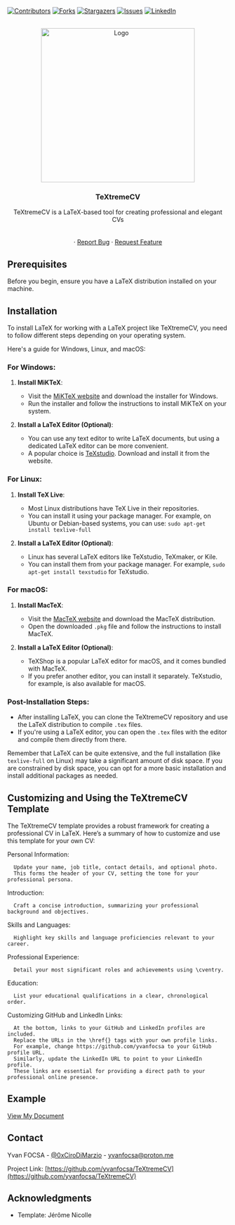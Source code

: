 <a name="readme-top"></a>

[![Contributors][contributors-shield]][contributors-url]
[![Forks][forks-shield]][forks-url]
[![Stargazers][stars-shield]][stars-url]
[![Issues][issues-shield]][issues-url]
[![LinkedIn][linkedin-shield]][linkedin-url]

<br />
<div align="center">
  <a href="https://github.com/yvanfocsa/TeXtremeCV">
    <img src="https://i.ibb.co/ZBQ2sy1/Te-Xtreme-CV.png" alt="Logo" width="350" height="350">
  </a>

<h3 align="center">TeXtremeCV</h3>

  <p align="center">
    TeXtremeCV is a LaTeX-based tool for creating professional and elegant CVs
    <br />
    <br />
    <br />
    ·
    <a href="https://github.com/yvanfocsa/TeXtremeCV/issues">Report Bug</a>
    ·
    <a href="https://github.com/yvanfocsa/TeXtremeCV/issues">Request Feature</a>
  </p>
</div>

## Prerequisites

Before you begin, ensure you have a LaTeX distribution installed on your machine.

## Installation

To install LaTeX for working with a LaTeX project like TeXtremeCV, you need to follow different steps depending on your operating system.

Here's a guide for Windows, Linux, and macOS:

### For Windows:

1. **Install MiKTeX**: 
   - Visit the [MiKTeX website](https://miktex.org/) and download the installer for Windows.
   - Run the installer and follow the instructions to install MiKTeX on your system.

2. **Install a LaTeX Editor (Optional)**: 
   - You can use any text editor to write LaTeX documents, but using a dedicated LaTeX editor can be more convenient. 
   - A popular choice is [TeXstudio](https://www.texstudio.org/). Download and install it from the website.

### For Linux:

1. **Install TeX Live**:
   - Most Linux distributions have TeX Live in their repositories. 
   - You can install it using your package manager. For example, on Ubuntu or Debian-based systems, you can use: `sudo apt-get install texlive-full`

2. **Install a LaTeX Editor (Optional)**:
   - Linux has several LaTeX editors like TeXstudio, TeXmaker, or Kile. 
   - You can install them from your package manager. For example, `sudo apt-get install texstudio` for TeXstudio.

### For macOS:

1. **Install MacTeX**:
   - Visit the [MacTeX website](http://www.tug.org/mactex/) and download the MacTeX distribution.
   - Open the downloaded `.pkg` file and follow the instructions to install MacTeX.

2. **Install a LaTeX Editor (Optional)**:
   - TeXShop is a popular LaTeX editor for macOS, and it comes bundled with MacTeX.
   - If you prefer another editor, you can install it separately. TeXstudio, for example, is also available for macOS.

### Post-Installation Steps:

- After installing LaTeX, you can clone the TeXtremeCV repository and use the LaTeX distribution to compile `.tex` files.
- If you're using a LaTeX editor, you can open the `.tex` files with the editor and compile them directly from there.

Remember that LaTeX can be quite extensive, and the full installation (like `texlive-full` on Linux) may take a significant amount of disk space. If you are constrained by disk space, you can opt for a more basic installation and install additional packages as needed.

## Customizing and Using the TeXtremeCV Template

The TeXtremeCV template provides a robust framework for creating a professional CV in LaTeX. Here’s a summary of how to customize and use this template for your own CV:

  Personal Information:
  
      Update your name, job title, contact details, and optional photo.
      This forms the header of your CV, setting the tone for your professional persona.

  Introduction:
  
      Craft a concise introduction, summarizing your professional background and objectives.

  Skills and Languages:
  
      Highlight key skills and language proficiencies relevant to your career.

  Professional Experience:
  
      Detail your most significant roles and achievements using \cventry.

  Education:
  
      List your educational qualifications in a clear, chronological order.

  Customizing GitHub and LinkedIn Links:
  
      At the bottom, links to your GitHub and LinkedIn profiles are included.
      Replace the URLs in the \href{} tags with your own profile links.
      For example, change https://github.com/yvanfocsa to your GitHub profile URL.
      Similarly, update the LinkedIn URL to point to your LinkedIn profile.
      These links are essential for providing a direct path to your professional online presence.

<p align="right"><a href="#readme-top"></a></p>

## Example

[View My Document](Yvan_FOCSA_CV.pdf)

## Contact

Yvan FOCSA - [@0xCiroDiMarzio](https://twitter.com/0xCiroDiMarzio) - yvanfocsa@proton.me

Project Link: [https://github.com/yvanfocsa/TeXtremeCV](https://github.com/yvanfocsa/TeXtremeCV)

<p align="right"><a href="#readme-top"></a></p>

## Acknowledgments

* Template:  Jérôme Nicolle

<p align="right"><a href="#readme-top"></a></p>

[contributors-shield]: https://img.shields.io/github/contributors/yvanfocsa/TeXtremeCV.svg?style=for-the-badge
[contributors-url]: https://github.com/yvanfocsa/TeXtremeCV/graphs/contributors
[forks-shield]: https://img.shields.io/github/forks/yvanfocsa/TeXtremeCV.svg?style=for-the-badge
[forks-url]: https://github.com/yvanfocsa/TeXtremeCV/network/members
[stars-shield]: https://img.shields.io/github/stars/yvanfocsa/TeXtremeCV.svg?style=for-the-badge
[stars-url]: https://github.com/yvanfocsa/TeXtremeCV/stargazers
[issues-shield]: https://img.shields.io/github/issues/yvanfocsa/TeXtremeCV.svg?style=for-the-badge
[issues-url]: https://github.com/yvanfocsa/TeXtremeCV/issues
[license-shield]: https://img.shields.io/github/license/yvanfocsa/TeXtremeCV.svg?style=for-the-badge
[license-url]: https://github.com/yvanfocsa/TeXtremeCV/blob/master/LICENSE.txt
[linkedin-shield]: https://img.shields.io/badge/-LinkedIn-black.svg?style=for-the-badge&logo=linkedin&colorB=555
[linkedin-url]: https://linkedin.com/in/yvanfocsa
[product-screenshot]: images/screenshot.png
